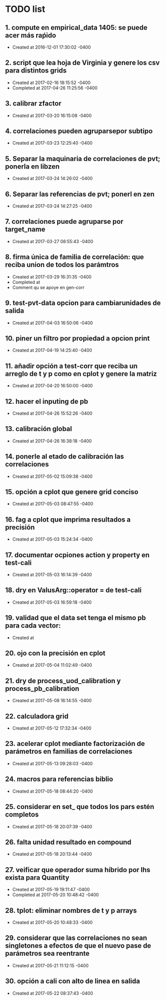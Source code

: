 # TODO list
## 1. compute en empirical_data 1405: se puede acer más raṕido
- Created at   2016-12-01 17:30:02 -0400

## 2. script que lea hoja de Virginia y genere los csv para distintos grids
- Created at   2017-02-16 18:15:52 -0400
- Completed at 2017-04-26 11:25:56 -0400

## 3. calibrar zfactor
- Created at   2017-03-20 16:15:08 -0400

## 4. correlaciones pueden agruparsepor subtipo
- Created at   2017-03-23 12:25:40 -0400

## 5. Separar la maquinaria de correlaciones de pvt; ponerla en libzen
- Created at   2017-03-24 14:26:02 -0400

## 6. Separar las referencias de pvt; ponerl en zen
- Created at   2017-03-24 14:27:25 -0400

## 7. correlaciones puede agruparse por target_name
- Created at   2017-03-27 08:55:43 -0400

## 8. firma única de familia de correlación: que reciba union de todos los parámtros
- Created at   2017-03-29 16:31:35 -0400
- Completed at 
- Comment      qu se apoye en gen-corr

## 9. test-pvt-data opcion para cambiarunidades de salida
- Created at   2017-04-03 16:50:06 -0400

## 10. piner un filtro por propiedad a opcion print
- Created at   2017-04-19 14:25:40 -0400

## 11. añadir opción a test-corr que reciba un arreglo de t y p como en cplot y genere la matriz
- Created at   2017-04-20 16:50:00 -0400

## 12. hacer el inputing de pb
- Created at   2017-04-26 15:52:26 -0400

## 13. calibración global
- Created at   2017-04-26 16:38:18 -0400

## 14. ponerle al etado de calibración las correlaciones
- Created at   2017-05-02 15:09:38 -0400

## 15. opción a cplot que genere grid conciso
- Created at   2017-05-03 08:47:55 -0400

## 16. fag a cplot que imprima resultados a precisión
- Created at   2017-05-03 15:24:34 -0400

## 17. documentar ocpiones action y property en test-cali
- Created at   2017-05-03 16:14:39 -0400

## 18. dry en ValusArg::operator = de test-cali
- Created at   2017-05-03 16:59:18 -0400

## 19. validad que el data set tenga el mismo pb para cada vector: 
- Created at   

## 20. ojo con la precisión en cplot
- Created at   2017-05-04 11:02:49 -0400

## 21. dry de process_uod_calibration y process_pb_calibration
- Created at   2017-05-08 16:14:55 -0400

## 22. calculadora grid
- Created at   2017-05-12 17:32:34 -0400

## 23. acelerar cplot mediante factorización de parámetros en familias de correlaciones
- Created at   2017-05-13 09:28:03 -0400

## 24. macros para referencias biblio
- Created at   2017-05-18 08:44:20 -0400

## 25. considerar en set_ que todos los pars estén completos
- Created at   2017-05-18 20:07:39 -0400

## 26. falta unidad resultado en compound
- Created at   2017-05-18 20:13:44 -0400

## 27. veificar que operador suma híbrido por lhs exista para Quantity
- Created at   2017-05-19 19:11:47 -0400
- Completed at 2017-05-20 10:48:42 -0400

## 28. tplot: eliminar nombres de t y p arrays
- Created at   2017-05-20 10:48:33 -0400

## 29. considerar que las correlaciones no sean singletones a efectos de que el nuevo pase de parámetros sea reentrante
- Created at   2017-05-21 11:12:15 -0400

## 30. opción a cali con alto de linea en salida
- Created at   2017-05-22 08:37:43 -0400

